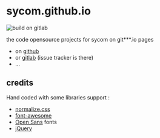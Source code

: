 # sycom.github.io
![build on gitlab](http://gitlab.com/sycom/sycom.gitlab.io/badges/master/build.svg)

the code opensource projects for sycom on git***.io pages
* on [github](http://sycom.github.io)
* or [gitlab](http://sycom.gitlab.io) (issue tracker is there)
* ...

## credits
Hand coded with some libraries support :
* [normalize.css](http://necolas.github.io/normalize.css)
* [font-awesome](http://fontawesome.io)
* [Open Sans](https://www.google.com/fonts#ChoosePlace:select/Collection:Open+Sans) fonts
* [jQuery](http://jquery.com/)

